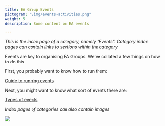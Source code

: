 ```yaml
---
title: EA Group Events
pictogram: "/img/events-activities.png"
weight: 5
description: Some content on EA events

---
```

_This is the index page of a category, namely "Events". Category index pages can contain links to sections within the category_

Events are key to organising EA Groups. We've collated a few things on how to do this.

First, you probably want to know how to run them:

[Guide to running events](/events/guide-to-running-events)

Next, you might want to know what sort of events there are:

[Types of events](/events/types_of_events)

_Index pages of categories can also contain images_

![](/img/job-opportunity-2_orig.png)
